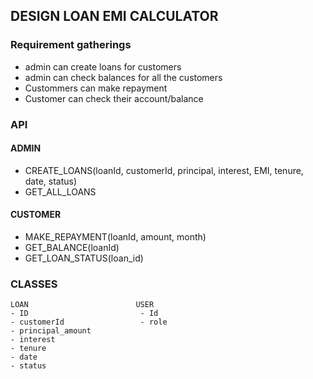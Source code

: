 ## DESIGN LOAN EMI CALCULATOR
### Requirement gatherings
- admin can create loans for customers
- admin can check balances for all the customers
- Custommers can make repayment
- Customer can check their account/balance

### API
#### ADMIN
- CREATE_LOANS(loanId, customerId, principal, interest, EMI, tenure, date, status)
- GET_ALL_LOANS

#### CUSTOMER
- MAKE_REPAYMENT(loanId, amount, month)
- GET_BALANCE(loanId)
- GET_LOAN_STATUS(loan_id)

### CLASSES
    LOAN                        USER
    - ID                         - Id
    - customerId                 - role
    - principal_amount
    - interest
    - tenure
    - date
    - status

